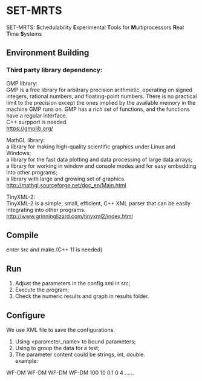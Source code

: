# SET-MRTS
SET-MRTS: **S**chedulability **E**xperimental **T**ools for **M**ultiprocessors **R**eal **T**ime **S**ystems
## Environment Building
### Third party library dependency:<br/>
  GMP library:<br/>
    GMP is a free library for arbitrary precision arithmetic, operating on signed integers, rational numbers, and floating-point numbers. There is no practical limit to the precision except the ones implied by the available memory in the machine GMP runs on. GMP has a rich set of functions, and the functions have a regular interface.<br/>
    C++ surpport is needed.<br/>
    https://gmplib.org/<br/>

  MathGL library:<br/>
    a library for making high-quality scientific graphics under Linux and Windows;<br/>
    a library for the fast data plotting and data processing of large data arrays;<br/>
    a library for working in window and console modes and for easy embedding into other programs;<br/>
    a library with large and growing set of graphics.<br/>
    http://mathgl.sourceforge.net/doc_en/Main.html<br/>
    
  TinyXML-2:<br/>
    TinyXML-2 is a simple, small, efficient, C++ XML parser that can be easily integrating into other programs.<br/>
    http://www.grinninglizard.com/tinyxml2/index.html<br/>

## Compile
enter src and make.(C++ 11 is needed)<br/>

## Run
1. Adjust the parameters in the config.xml in src;
2. Execute the program;
3. Check the numeric results and graph in results folder.

## Configure
We use XML file to save the configurations.<br/>
1. Using <parameter_name> to bound parameters;<br/>
2. Using <data> to group the data for a test;<br/>
3. The parameter content could be strings, int, double.<br/>
example:<br/>
<parameters>
	<schedulability_test>
		<data TEST_TYPE="0">WF-DM</data>
		<data TEST_TYPE="1">WF-DM</data>
		<data TEST_TYPE="2">WF-DM</data>
		<data TEST_TYPE="8">WF-DM</data>
	</schedulability_test>
	<experiment_times>100</experiment_times>
	<lambda>
		<data>10</data>
	</lambda>
	<step>
		<data>0.1</data>
	</step>
	<init_utilization_range>
		<data>
			<min>0</min>
			<max>4</max>
		</data>
	</init_utilization_range>
	......
</parameters>


